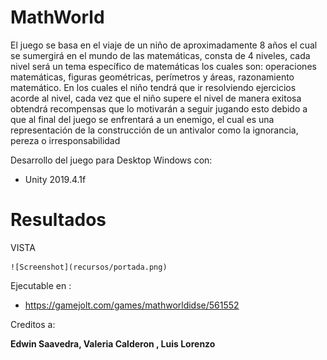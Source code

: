 # MathWorld

El juego se basa en el viaje de un niño de aproximadamente 8 años el cual se sumergirá en el mundo de las matemáticas, consta de 4 niveles, cada nivel será un tema específico de matemáticas los cuales son: operaciones matemáticas, figuras geométricas, perímetros y áreas, razonamiento matemático. En los cuales el niño tendrá que ir resolviendo ejercicios acorde al nivel, cada vez que el niño supere el nivel de manera exitosa obtendrá recompensas que lo motivarán a seguir jugando esto debido a que al final del juego se enfrentará a un enemigo, el cual es una representación de la construcción de un antivalor como la ignorancia, pereza o irresponsabilidad

Desarrollo del juego para Desktop Windows con:

  - Unity 2019.4.1f
 
# Resultados

VISTA

    ![Screenshot](recursos/portada.png)   


Ejecutable en : 

- https://gamejolt.com/games/mathworldidse/561552

Creditos a:

**Edwin Saavedra, Valeria Calderon , Luis Lorenzo**
